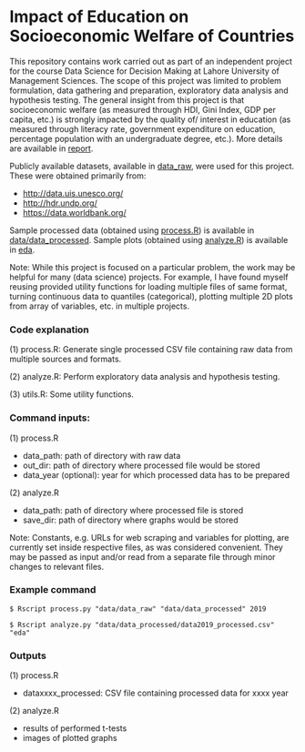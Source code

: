 # Impact of Education on Socioeconomic Welfare of Countries

This repository contains work carried out as part of an independent project for the course Data Science for Decision Making at Lahore University of Management Sciences. The scope of this project was limited to problem formulation, data gathering and preparation, exploratory data analysis and hypothesis testing. The general insight from this project is that socioeconomic welfare (as measured through HDI, Gini Index, GDP per capita, etc.) is strongly impacted by the quality of/ interest in education (as measured through literacy rate, government expenditure on education, percentage population with an undergraduate degree, etc.). More details are available in [report](report.pdf).

Publicly available datasets, available in [data_raw](data/data_raw), were used for this project. These were obtained primarily from:
- http://data.uis.unesco.org/
- http://hdr.undp.org/
- https://data.worldbank.org/

Sample processed data (obtained using [process.R](process.R)) is available in [data/data_processed](data/data_processed). Sample plots (obtained using [analyze.R](analyze.R)) is available in [eda](eda).

Note: While this project is focused on a particular problem, the work may be helpful for many (data science) projects. For example, I have found myself reusing provided utility functions for loading multiple files of same format, turning continuous data to quantiles (categorical), plotting multiple 2D plots from array of variables, etc. in multiple projects.

### Code explanation

(1) process.R: Generate single processed CSV file containing raw data from multiple sources and formats.

(2) analyze.R: Perform exploratory data analysis and hypothesis testing.

(3) utils.R: Some utility functions.

### Command inputs:
(1) process.R
-   data_path: path of directory with raw data
-   out_dir: path of directory where processed file would be stored
-   data_year (optional): year for which processed data has to be prepared

(2) analyze.R
-   data_path: path of directory where processed file is stored
-	save_dir: path of directory where graphs would be stored

Note: Constants, e.g. URLs for web scraping and variables for plotting, are currently set inside respective files, as was considered convenient. They may be passed as input and/or read from a separate file through minor changes to relevant files.

### Example command

```shell
$ Rscript process.py "data/data_raw" "data/data_processed" 2019
```

```shell
$ Rscript analyze.py "data/data_processed/data2019_processed.csv" "eda"
```

### Outputs
(1) process.R
-	dataxxxx_processed: CSV file containing processed data for xxxx year

(2) analyze.R
-	results of performed t-tests
-	images of plotted graphs